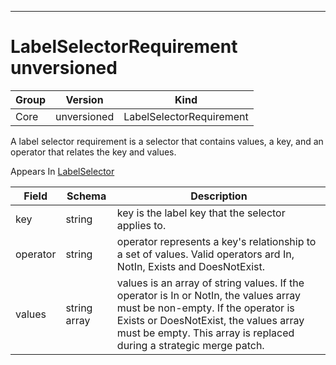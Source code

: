 

-----------
# LabelSelectorRequirement unversioned



Group        | Version     | Kind
------------ | ---------- | -----------
Core | unversioned | LabelSelectorRequirement







A label selector requirement is a selector that contains values, a key, and an operator that relates the key and values.

<aside class="notice">
Appears In <a href="#labelselector-unversioned">LabelSelector</a> </aside>

Field        | Schema     | Description
------------ | ---------- | -----------
key | string | key is the label key that the selector applies to.
operator | string | operator represents a key's relationship to a set of values. Valid operators ard In, NotIn, Exists and DoesNotExist.
values | string array | values is an array of string values. If the operator is In or NotIn, the values array must be non-empty. If the operator is Exists or DoesNotExist, the values array must be empty. This array is replaced during a strategic merge patch.






